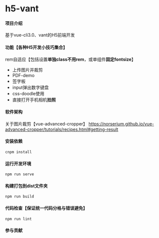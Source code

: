 # h5-vant

#### 项目介绍
基于vue-cli3.0、vant的H5前端开发

#### 功能【各种H5开发小技巧集合】
rem自适应【包括设置**单独class不用rem**，或单组件**固定fontsize**】
- 上传图片并裁剪
- PDF-demo
- 签字板
- input弹出数字键盘
- css-doodle使用
- 直接打开手机相机**拍照**


#### 软件架构
关于图片裁剪【vue-advanced-cropper】
https://norserium.github.io/vue-advanced-cropper/tutorials/recipes.html#getting-result


#### 安装依赖
```
cnpm install
```

#### 运行开发环境
```
npm run serve
```

#### 构建打包到dist文件夹
```
npm run build
```

#### 代码检查【保证统一代码分格与错误避免】
```
npm run lint
```

#### 参与贡献
